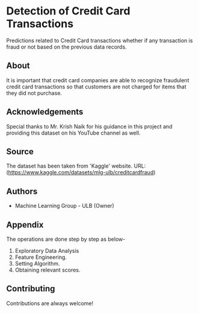 
# Detection of Credit Card Transactions

Predictions related to Credit Card transactions whether if any transaction is fraud or not based on the previous data records.


## About
It is important that credit card companies are able to recognize fraudulent credit card transactions so that customers are not charged for items that they did not purchase.
## Acknowledgements
 
Special thanks to Mr. Krish Naik for his guidance in this project and providing this dataset on his YouTube channel as well.
## Source
The dataset has been taken from 'Kaggle' website.
URL:(https://www.kaggle.com/datasets/mlg-ulb/creditcardfraud)
## Authors

- Machine Learning Group - ULB (Owner)


## Appendix

The operations are done step by step as below-

1. Exploratory Data Analysis
2. Feature Engineering.
3. Setting Algorithm.
2. Obtaining relevant scores.

## Contributing

Contributions are always welcome!


